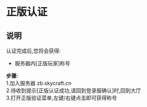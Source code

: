 # 正版认证

## 说明

认证完成后,您将会获得:

* 服务器内\[正版玩家\]称号  

**步骤:**  
1.加入服务器 zb.skycraft.cn  
2.待收到提示[正版认证成功,请回到登录服确认]时,回到大厅  
3.打开正版验证菜单,左键/右键点击即可获得称号  

